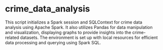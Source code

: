 # crime_data_analysis
This script initializes a Spark session and SQLContext for crime data analysis using Apache Spark. It also utilizes Pandas for data manipulation and visualization, displaying graphs to provide insights into the crime-related datasets. The environment is set up with local resources for efficient data processing and querying using Spark SQL.
